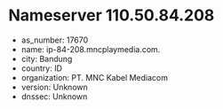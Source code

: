 # Nameserver 110.50.84.208

* as_number: 17670
* name: ip-84-208.mncplaymedia.com.
* city: Bandung
* country: ID
* organization: PT. MNC Kabel Mediacom
* version: Unknown
* dnssec: Unknown
